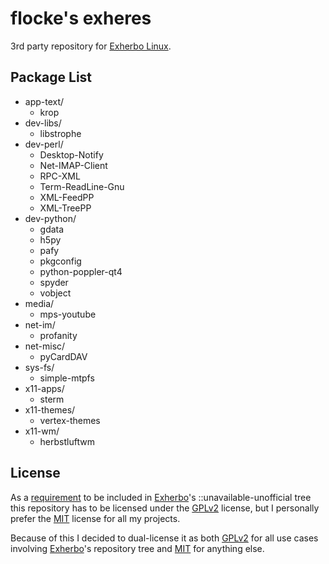 # flocke's exheres

3rd party repository for [Exherbo Linux](http://www.exherbo.org).

## Package List

* app-text/
  - krop
* dev-libs/
  - libstrophe
* dev-perl/
  - Desktop-Notify
  - Net-IMAP-Client
  - RPC-XML
  - Term-ReadLine-Gnu
  - XML-FeedPP
  - XML-TreePP
* dev-python/
  - gdata
  - h5py
  - pafy
  - pkgconfig
  - python-poppler-qt4
  - spyder
  - vobject
* media/
  - mps-youtube
* net-im/
  - profanity
* net-misc/
  - pyCardDAV
* sys-fs/
  - simple-mtpfs
* x11-apps/
  - sterm
* x11-themes/
  - vertex-themes
* x11-wm/
  - herbstluftwm

## License

As a [requirement](http://exherbo.org/docs/exheres-for-smarties.html#copyright_lines) to be included in
[Exherbo](http://www.exherbo.org)'s ::unavailable-unofficial tree this repository has to be licensed under
the [GPLv2](http://opensource.org/licenses/GPL-2.0) license, but I personally prefer the
[MIT](http://opensource.org/licenses/MIT) license for all my projects.

Because of this I decided to dual-license it as both [GPLv2](http://opensource.org/licenses/GPL-2.0) for
all use cases involving [Exherbo](http://www.exherbo.org)'s repository tree and
[MIT](http://opensource.org/licenses/MIT) for anything else.

